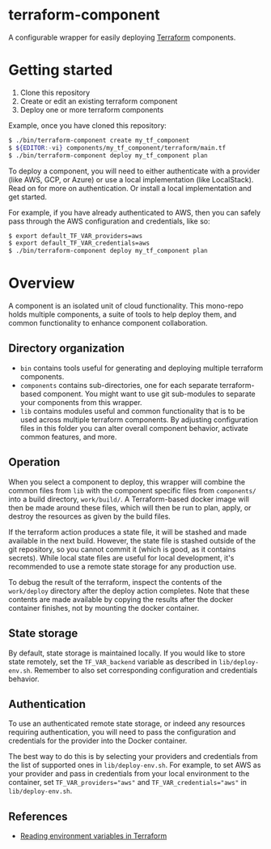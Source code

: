 # terraform-component

A configurable wrapper for easily deploying [Terraform][tf-home] components.


# Getting started

1. Clone this repository
1. Create or edit an existing terraform component
1. Deploy one or more terraform components

Example, once you have cloned this repository:

```sh
$ ./bin/terraform-component create my_tf_component
$ ${EDITOR:-vi} components/my_tf_component/terraform/main.tf
$ ./bin/terraform-component deploy my_tf_component plan
```

To deploy a component, you will need to either authenticate with a provider
(like AWS, GCP, or Azure) or use a local implementation (like LocalStack). Read
on for more on authentication. Or install a local implementation and get started.

For example, if you have already authenticated to AWS, then you can safely pass
through the AWS configuration and credentials, like so:

```sh
$ export default_TF_VAR_providers=aws
$ export default_TF_VAR_credentials=aws
$ ./bin/terraform-component deploy my_tf_component plan
```

# Overview

A component is an isolated unit of cloud functionality. This mono-repo holds
multiple components, a suite of tools to help deploy them, and common
functionality to enhance component collaboration.

## Directory organization

* `bin` contains tools useful for generating and deploying multiple terraform
  components.
* `components` contains sub-directories, one for each separate terraform-based 
  component. You might want to use git sub-modules to separate your components
  from this wrapper.
* `lib` contains modules useful and common functionality that is to be used
  across multiple terraform components. By adjusting configuration files in this
  folder you can alter overall component behavior, activate common features, and
  more.

## Operation

When you select a component to deploy, this wrapper will combine the common files
from `lib` with the component specific files from `components/` into a build
directory, `work/build/`. A Terraform-based docker image will then be made around
these files, which will then be run to plan, apply, or destroy the resources as
given by the build files.

If the terraform action produces a state file, it will be stashed and made available
in the next build. However, the state file is stashed outside of the git repository,
so you cannot commit it (which is good, as it contains secrets). While local state
files are useful for local development, it's recommended to use a remote state
storage for any production use.

To debug the result of the terraform, inspect the contents of the `work/deploy`
directory after the deploy action completes. Note that these contents are made
available by copying the results after the docker container finishes, not by
mounting the docker container.

## State storage

By default, state storage is maintained locally. If you would like to store state
remotely, set the `TF_VAR_backend` variable as described in `lib/deploy-env.sh`.
Remember to also set corresponding configuration and credentials behavior.

## Authentication

To use an authenticated remote state storage, or indeed any resources requiring
authentication, you will need to pass the configuration and credentials for the
provider into the Docker container.

The best way to do this is by selecting your providers and credentials from the
list of supported ones in `lib/deploy-env.sh`. For example, to set AWS as your
provider and pass in credentials from your local environment to the container,
set `TF_VAR_providers="aws"` and `TF_VAR_credentials="aws"` in `lib/deploy-env.sh`.

## References

* [Reading environment variables in Terraform][ref-1]

[tf-home]:https://www.terraform.io
[ref-1]:https://support.hashicorp.com/hc/en-us/articles/4547786359571
